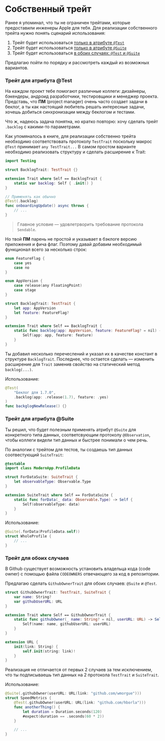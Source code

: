 # Собственный трейт

Ранее я упоминал, что ты не ограничен трейтами, которые предоставили инженеры Apple для тебя. Для реализации собственного трейта нужно понять сценарий использования:

1. Трейт будет использоваться [только в атрибуте `@Test`](#Трейт-для-атрибута-Test)
2. Трейт будет использоваться [только в атрибуте `@Suite`](#Трейт-для-атрибута-Suite)
3. Трейт будет использоваться [в обоих случаях: `@Test` и `@Suite`](#трейт-для-обоих-случаев)

Предлагаю пойти по порядку и рассмотреть каждый из возможных вариантов.

### Трейт для атрибута @Test

На каждом проект тебе помогают различные коллеги: дизайнеры, бэкендеры, андроид разработчики, тестировщики и менеджер проекта.
Представь, что **ПМ** (project manager) очень часто создает задачи в беклог, а ты как настоящий любитель решать интересные задачи, хочешь добиться синхронизации между беклогом и тестами.

Что ж, надеюсь задача понятна, но кратко повторю: хочу сделать трейт `.backlog` с какими-то параметрами.

Как упомяналось в книге, для реализации собственно трейта необходимо соответствовать протоколу `TestTrait` поскольку макрос `@Test` принимает `any TestTrait...`
В самом простом варианте необходимо реализовать структуру и сделать расширение к Trait:

```swift
import Testing

struct BacklogTrait: TestTrait {}

extension Trait where Self == BacklogTrait {
	static var backlog: Self { .init() }
}

// Применять как обычно
@Test(.backlog)
func onboardingUpdate() async throws {
	// ...
}
```

> Главное условие — удовлетрворить требование протокола `Sendable`.

Но твой **ПМ** парень не простой и указывает в бэклоге версию приложения и фича флаг.
Поэтому давай добавим необходимый функционал всего за несколько строк:

```swift
enum FeatureFlag {
	case yes
	case no
}

enum AppVersion {
	case release(any FloatingPoint)
	case stage
}

struct BacklogTrait: TestTrait {
	let app: AppVersion
	let feature: FeatureFlag?
}

extension Trait where Self == BacklogTrait {
	static func backlog(app: AppVersion, feature: FeatureFlag? = nil) -> Self {
		Self(app: app, feature: feature)
	}
}
```

Ты добавил несколько перечеслений и указал их в качестве констант в структуре `BacklogTrait`. Последнее, что остается сделать — изменить расширение для `Trait`
заменив свойство на статический метод `backlog(...)`.

Использование:

```swift
@Test(
	"Беклог для 1.7.0",
	.backlog(app: .release(1.7), feature: .yes)
)
func backglogNewRelease() {}
```

### Трейт для атрибута @Suite

Ты решил, что будет полезным применять атрибут `@Suite` для конкретного типа данных,
соответсвующим протоколу `@Observation`, чтобы коллеги видели тип данных и быстрее понимали о чем речь.

По аналогии с трейтом для тестов, ты создаешь тип данных соотвестующий `SuiteTrait`:

```swift
@testable
import class ModernApp.ProfileData

struct ForDataSuite: SuiteTrait {
	let observableType: Observable.Type
}

extension SuiteTrait where Self == ForDataSuite {
	static func forData(_ data: Observable.Type) -> Self {
		Self(observableType: data)
	}
}
```

Использование:

```swift
@Suite(.forData(ProfileData.self))
struct WholeProfile {
	// ...
}
```

### Трейт для обоих случаев

В Github существует возможность установить владельца кода (code owner) с помощью файла `CODEOWNERS` отвечающего за код в репозитории.

Предлагаю сделать `GithubOwnerTrait` для обоих случаев: `@Suite` и `@Test`.

```swift
struct GithubOwnerTrait: TestTrait, SuiteTrait {
	var name: String?
	var githubUserURL: URL
}

extension Trait where Self == GithubOwnerTrait {
	static func githubOwner(_ name: String? = nil, userURL: URL) -> Self {
		Self(name: name, githubUserURL: userURL)
	}
}

extension URL {
	init(link: String) {
		self.init(string: link)!
	}
}
```

Реализация не отличается от первых 2 случаев за тем исключением, что ты подписываешь тип данных на 2 протокола `TestTrait` и `SuiteTrait`.

Использование:

```swift
@Suite(.githubOwner(userURL: URL(link: "github.com/wmorgue")))
struct SpeedMetrics {
	@Test(.githubOwner(userURL: URL(link: "github.com/hborla")))
	func anotherThing() {
		let duration = Duration.seconds(120)
		#expect(duration == .seconds(60 * 2))
	}

	// ...
}
```
